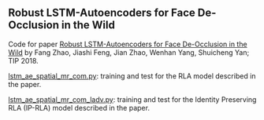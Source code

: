 ## Robust LSTM-Autoencoders for Face De-Occlusion in the Wild
Code for paper [Robust LSTM-Autoencoders for Face De-Occlusion in the Wild](https://ieeexplore.ieee.org/abstract/document/8101544) by Fang Zhao, Jiashi Feng, Jian Zhao, Wenhan Yang, Shuicheng Yan; TIP 2018.

[lstm_ae_spatial_mr_com.py](https://github.com/zhaofang0627/face-deocc-lstm/blob/master/lstm_ae_spatial_mr_com.py): training and test for the RLA model described in the paper.

[lstm_ae_spatial_mr_com_ladv.py](https://github.com/zhaofang0627/face-deocc-lstm/blob/master/lstm_ae_spatial_mr_com_ladv.py): training and test for the Identity Preserving RLA (IP-RLA) model described in the paper.
